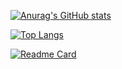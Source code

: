 [![Anurag's GitHub stats](https://github-readme-stats.vercel.app/api?username=pillagedev)](https://github.com/pillagedev)

[![Top Langs](https://github-readme-stats.vercel.app/api/top-langs/?username=pillagedev)](https://github.com/pillagedev)

[![Readme Card](https://github-readme-stats.vercel.app/api/pin/?username=pillagedev&repo=frc-distance-calculator)](https://github.com/pillagedev/frc-calculator)
